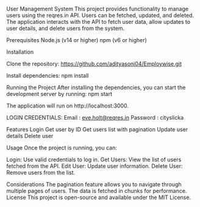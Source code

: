 User Management System
This project provides functionality to manage users using the reqres.in API. Users can be fetched, updated, and deleted. The application interacts with the API to fetch user data, allow updates to user details, and delete users from the system.

Prerequisites
Node.js (v14 or higher)
npm (v6 or higher)

Installation

Clone the repository:
https://github.com/adityasoni04/Employwise.git

Install dependencies:
npm install

Running the Project
After installing the dependencies, you can start the development server by running:
npm start

The application will run on http://localhost:3000.

LOGIN CREDENTIALS:
Email : eve.holt@reqres.in
Password : cityslicka

Features
Login
Get user by ID
Get users list with pagination
Update user details
Delete user

Usage
Once the project is running, you can:

Login: Use valid credentials to log in.
Get Users: View the list of users fetched from the API.
Edit User: Update user information.
Delete User: Remove users from the list.

Considerations
The pagination feature allows you to navigate through multiple pages of users.
The data is fetched in chunks for performance.
License
This project is open-source and available under the MIT License.
